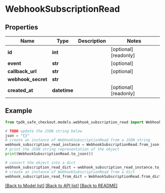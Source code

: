 # WebhookSubscriptionRead



## Properties

Name | Type | Description | Notes
------------ | ------------- | ------------- | -------------
**id** | **int** |  | [optional] [readonly] 
**event** | **str** |  | [optional] 
**callback_url** | **str** |  | [optional] 
**webhook_secret** | **str** |  | 
**created_at** | **datetime** |  | [optional] [readonly] 

## Example

```python
from tpdk_safe_checkout.models.webhook_subscription_read import WebhookSubscriptionRead

# TODO update the JSON string below
json = "{}"
# create an instance of WebhookSubscriptionRead from a JSON string
webhook_subscription_read_instance = WebhookSubscriptionRead.from_json(json)
# print the JSON string representation of the object
print(WebhookSubscriptionRead.to_json())

# convert the object into a dict
webhook_subscription_read_dict = webhook_subscription_read_instance.to_dict()
# create an instance of WebhookSubscriptionRead from a dict
webhook_subscription_read_from_dict = WebhookSubscriptionRead.from_dict(webhook_subscription_read_dict)
```
[[Back to Model list]](../README.md#documentation-for-models) [[Back to API list]](../README.md#documentation-for-api-endpoints) [[Back to README]](../README.md)



